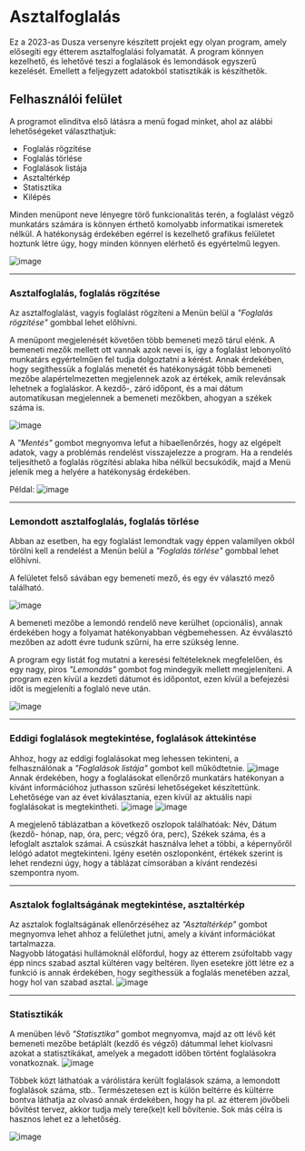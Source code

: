 # Asztalfoglalás
Ez a 2023-as Dusza versenyre készített projekt egy olyan program, amely elősegíti egy étterem asztalfoglalási folyamatát. A program könnyen kezelhető, és lehetővé teszi a foglalások és lemondások egyszerű kezelését. Emellett a feljegyzett adatokból statisztikák is készíthetők.

## Felhasználói felület
A programot elindítva első látásra a menü fogad minket, ahol az alábbi lehetőségeket választhatjuk:
- Foglalás rögzítése
- Foglalás törlése
- Foglalások listája
- Asztaltérkép
- Statisztika
- Kilépés

Minden menüpont neve lényegre törő funkcionalitás terén, a foglalást végző munkatárs számára is könnyen érthető komolyabb informatikai ismeretek nélkül. A hatékonyság érdekében egérrel is kezelhető grafikus felületet hoztunk létre úgy, hogy minden könnyen elérhető és egyértelmű legyen.

![image](https://user-images.githubusercontent.com/57862878/222977816-2e58f54f-5c51-4523-b5b7-f6e867e827a1.png)


****
### **Asztalfoglalás, foglalás rögzítése**
Az asztalfoglalást, vagyis foglalást rögzíteni a Menün belül a _"Foglalás rögzítése"_ gombbal lehet előhívni.

A menüpont megjelenését követően több bemeneti mező tárul elénk. A bemeneti mezők mellett ott vannak azok nevei is, így a foglalást lebonyolító munkatárs egyértelműen fel tudja dolgoztatni a kérést. Annak érdekében, hogy segíthessük a foglalás menetét és hatékonyságát több bemeneti mezőbe alapértelmezetten megjelennek azok az értékek, amik relevánsak lehetnek a foglaláskor. A kezdő-, záró időpont, és a mai dátum automatikusan megjelennek a bemeneti mezőkben, ahogyan a székek száma is.

![image](https://user-images.githubusercontent.com/57862878/222977835-7256170a-40d5-4e03-8e7c-46aad7ea529a.png)


A *"Mentés"* gombot megnyomva lefut a hibaellenőrzés, hogy az elgépelt adatok, vagy a problémás rendelést visszajelezze a program. Ha a rendelés teljesíthető a foglalás rögzítési ablaka hiba nélkül becsukódik, majd a Menü jelenik meg a helyére a hatékonyság érdekében.

Példal:
![image](https://user-images.githubusercontent.com/57862878/222977858-36a1f420-719d-487e-bbd5-a80ffe74984b.png)


****
### **Lemondott asztalfoglalás, foglalás törlése**
Abban az esetben, ha egy foglalást lemondtak vagy éppen valamilyen okból törölni kell a rendelést a Menün belül a _"Foglalás törlése"_ gombbal lehet előhívni.

A felületet felső sávában egy bemeneti mező, és egy év választó mező található.

![image](https://user-images.githubusercontent.com/57862878/222977902-455312d9-1989-44cb-8f87-c204dbb9519a.png)

A bemeneti mezőbe a lemondó rendelő neve kerülhet (opcionális), annak érdekében hogy a folyamat hatékonyabban végbemehessen. Az évválasztó mezőben az adott évre tudunk szűrni, ha erre szükség lenne. 

A program egy listát fog mutatni a keresési feltételeknek megfelelően, és egy nagy, piros *"Lemondás"* gombot fog mindegyik mellett megjeleníteni. A program ezen kívül a kezdeti dátumot és időpontot, ezen kívül a befejezési időt is megjeleníti a foglaló neve után.

![image](https://user-images.githubusercontent.com/57862878/222977927-c6396bad-cab7-4172-a598-f6ff79e7b132.png)

****
### **Eddigi foglalások megtekintése, foglalások áttekintése**
Ahhoz, hogy az eddigi foglalásokat meg lehessen tekinteni, a felhasználónak a *"Foglalások listája"* gombot kell működtetnie.
![image](https://user-images.githubusercontent.com/57862878/222977996-4e6a7b81-0610-450f-8cab-d8840f5cacbb.png)
Annak érdekében, hogy a foglalásokat ellenőrző munkatárs hatékonyan a kívánt információhoz juthasson szűrési lehetőségeket készítettünk. Lehetősége van az évet kiválasztania, ezen kívül az aktuális napi foglalásokat is megtekintheti.
![image](https://user-images.githubusercontent.com/57862878/222978021-bc9c2ea5-cac3-4608-b9ef-100eac8e3b44.png)
![image](https://user-images.githubusercontent.com/57862878/222978034-36708ccd-85b8-438a-814f-c375989f4daf.png)

A megjelenő táblázatban a következő oszlopok találhatóak: Név, Dátum (kezdő- hónap, nap, óra, perc; végző óra, perc), Székek száma, és a lefoglalt asztalok számai. A csúszkát használva lehet a többi, a képernyőről lelógó adatot megtekinteni. Igény esetén oszloponként, értékek szerint is lehet rendezni úgy, hogy a táblázat címsorában a kívánt rendezési szempontra nyom.

****
### **Asztalok foglaltságának megtekintése, asztaltérkép**
Az asztalok foglaltságának ellenőrzéséhez az *"Asztaltérkép"* gombot megnyomva lehet ahhoz a felülethet jutni, amely a kívánt információkat tartalmazza.  
Nagyobb látogatási hullámoknál előfordul, hogy az étterem zsúfoltabb vagy épp nincs szabad asztal kültéren vagy beltéren.
Ilyen esetekre jött létre ez a funkció is annak érdekében, hogy segíthessük a foglalás menetében azzal, hogy hol van szabad asztal.
![image](https://user-images.githubusercontent.com/57862878/222978111-30da78af-c149-49ed-ad9b-1a7079550e8d.png)


****
### **Statisztikák**
A menüben lévő *"Statisztika"* gombot megnyomva, majd az ott lévő két bemeneti mezőbe betáplált (kezdő és végző) dátummal lehet kiolvasni azokat a statisztikákat, amelyek a megadott időben történt foglalásokra vonatkoznak. 
![image](https://user-images.githubusercontent.com/57862878/222978187-53786ae7-b576-432d-a24a-2a57ede92cf3.png)

Többek közt láthatóak a várólistára került foglalások száma, a lemondott foglalások száma, stb..
Természetesen ezt is külön beltérre és kültérre bontva láthatja az olvasó annak érdekében, hogy ha pl. az étterem jövőbeli bővítést tervez, akkor tudja mely tere(ke)t kell bővítenie. Sok más célra is hasznos lehet ez a lehetőség.

![image](https://user-images.githubusercontent.com/57862878/222978156-dfa83e8e-07b9-4681-b703-b687e409bc59.png)
